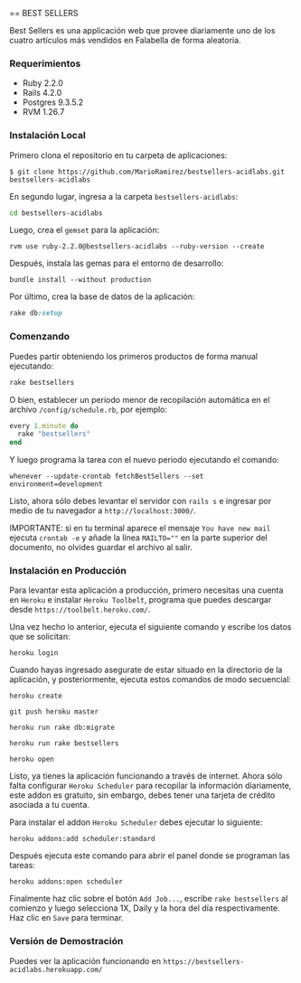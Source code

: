 == BEST SELLERS

Best Sellers es una applicación web que provee diariamente uno de los cuatro artículos más vendidos en Falabella de forma aleatoria.


### Requerimientos

* Ruby 2.2.0
* Rails 4.2.0
* Postgres 9.3.5.2
* RVM 1.26.7


### Instalación Local

Primero clona el repositorio en tu carpeta de aplicaciones:

```
$ git clone https://github.com/MarioRamirez/bestsellers-acidlabs.git bestsellers-acidlabs
```

En segundo lugar, ingresa a la carpeta `bestsellers-acidlabs`:

```zsh
cd bestsellers-acidlabs
```

Luego, crea el `gemset` para la aplicación:

```
rvm use ruby-2.2.0@bestsellers-acidlabs --ruby-version --create
```

Después, instala las gemas para el entorno de desarrollo:

```
bundle install --without production
```

Por último, crea la base de datos de la aplicación:

```rake
rake db:setup
```

### Comenzando

Puedes partir obteniendo los primeros productos de forma manual ejecutando:

```rake
rake bestsellers
```

O bien, establecer un periodo menor de recopilación automática en el archivo `/config/schedule.rb`, por ejemplo:

```ruby
every 1.minute do
  rake "bestsellers"
end
```

Y luego programa la tarea con el nuevo periodo ejecutando el comando:

```
whenever --update-crontab fetchBestSellers --set environment=development
```

Listo, ahora sólo debes levantar el servidor con `rails s` e ingresar por medio de tu navegador a `http://localhost:3000/`.

IMPORTANTE: si en tu terminal aparece el mensaje `You have new mail` ejecuta `crontab -e` y añade la línea `MAILTO=""` en la parte superior del documento, no olvides guardar el archivo al salir.


### Instalación en Producción

Para levantar esta aplicación a producción, primero necesitas una cuenta en `Heroku` e instalar `Heroku Toolbelt`, programa que puedes descargar desde `https://toolbelt.heroku.com/`.

Una vez hecho lo anterior, ejecuta el siguiente comando y escribe los datos que se solicitan:

```
heroku login
```

Cuando hayas ingresado asegurate de estar situado en la directorio de la aplicación, y posteriormente, ejecuta estos comandos de modo secuencial:

```
heroku create
```

```
git push heroku master
```

```
heroku run rake db:migrate
```

```
heroku run rake bestsellers
```

```
heroku open
```

Listo, ya tienes la aplicación funcionando a través de internet. Ahora sólo falta configurar `Heroku Scheduler` para recopilar la información diariamente, este addon es gratuito, sin embargo, debes tener una tarjeta de crédito asociada a tu cuenta.

Para instalar el addon `Heroku Scheduler` debes ejecutar lo siguiente:

```
heroku addons:add scheduler:standard
```

Después ejecuta este comando para abrir el panel donde se programan las tareas:

```
heroku addons:open scheduler
```

Finalmente haz clic sobre el botón `Add Job...`, escribe `rake bestsellers` al comienzo y luego selecciona 1X, Daily y la hora del día respectivamente. Haz clic en `Save` para terminar.


### Versión de Demostración

Puedes ver la aplicación funcionando en `https://bestsellers-acidlabs.herokuapp.com/`